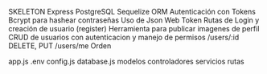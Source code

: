SKELETON
Express
PostgreSQL
Sequelize ORM
Autenticación con Tokens
Bcrypt para hashear contraseñas
Uso de Json Web Token
Rutas de Login y creación de usuario (register)
Herramienta para publicar imagenes de perfil
CRUD de usuarios con autenticacion y manejo de permisos
/users/:id DELETE, PUT
/users/me
Orden

app.js
.env
config.js
database.js
modelos
controladores
servicios
rutas